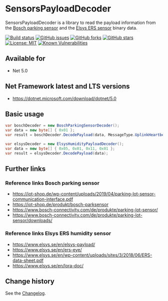 SensorsPayloadDecoder
====================================

SensorsPayloadDecoder is a library to read the payload information from the [Bosch parking sensor](https://www.bosch-connectivity.com/de/produkte/parking-lot-sensor/) and
the [Elsys ERS sensor](https://www.elsys.se/en/ers-eye/) binary data.

[![Build status](https://ci.appveyor.com/api/projects/status/ym5nosohx5wok6pj?svg=true)](https://ci.appveyor.com/project/SeppPenner/sensorspayloaddecoder)
[![GitHub issues](https://img.shields.io/github/issues/SeppPenner/SensorsPayloadDecoder.svg)](https://github.com/SeppPenner/SensorsPayloadDecoder/issues)
[![GitHub forks](https://img.shields.io/github/forks/SeppPenner/SensorsPayloadDecoder.svg)](https://github.com/SeppPenner/SensorsPayloadDecoder/network)
[![GitHub stars](https://img.shields.io/github/stars/SeppPenner/SensorsPayloadDecoder.svg)](https://github.com/SeppPenner/SensorsPayloadDecoder/stargazers)
[![License: MIT](https://img.shields.io/badge/License-MIT-blue.svg)](https://raw.githubusercontent.com/SeppPenner/SensorsPayloadDecoder/master/License.txt)
[![Known Vulnerabilities](https://snyk.io/test/github/SeppPenner/SensorsPayloadDecoder/badge.svg)](https://snyk.io/test/github/SeppPenner/SensorsPayloadDecoder)

## Available for
* Net 5.0

## Net Framework latest and LTS versions
* https://dotnet.microsoft.com/download/dotnet/5.0

## Basic usage
```csharp
var boschDecoder = new BoschParkingSensorDecoder();
var data = new byte[] { 0x01 };
var result = boschDecoder.DecodePayload(data, MessageType.UplinkHeartbeatMessage);

var elsysDecoder = new ElsysHumidityPayloadDecoder();
var data = new byte[] { 0x05, 0x01, 0x11, 0x01 };
var result = elsysDecoder.DecodePayload(data);
```

## Further links

### Reference links Bosch parking sensor
* https://iot-shop.de/wp-content/uploads/2019/04/parking-lot-sensor-communication-interface.pdf
* https://iot-shop.de/produkt/bosch-parksensor
* https://www.bosch-connectivity.com/de/produkte/parking-lot-sensor/
* https://www.bosch-connectivity.com/de/produkte/parking-lot-sensor/downloads/

### Reference links Elsys ERS humidity sensor
* https://www.elsys.se/en/elsys-payload/
* https://www.elsys.se/en/ers-eye/
* https://www.elsys.se/en/wp-content/uploads/sites/3/2018/06/ERS-data-sheet.pdf
* https://www.elsys.se/en/lora-doc/

Change history
--------------

See the [Changelog](https://github.com/SeppPenner/SensorsPayloadDecoder/blob/master/Changelog.md).